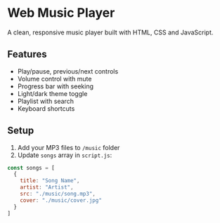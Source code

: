 # Web Music Player

A clean, responsive music player built with HTML, CSS and JavaScript.

## Features
- Play/pause, previous/next controls
- Volume control with mute
- Progress bar with seeking
- Light/dark theme toggle
- Playlist with search
- Keyboard shortcuts

## Setup
1. Add your MP3 files to `/music` folder
2. Update `songs` array in `script.js`:
```js
const songs = [
  {
    title: "Song Name",
    artist: "Artist",
    src: "./music/song.mp3", 
    cover: "./music/cover.jpg"
  }
]

